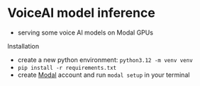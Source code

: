 # VoiceAI model inference

* serving some voice AI models on Modal GPUs

Installation

* create a new python environment: `python3.12 -m venv venv`
* `pip install -r requirements.txt`
* create [Modal](http://modal.com) account and run `modal setup` in your terminal